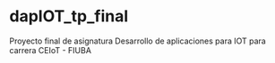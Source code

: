 # dapIOT_tp_final
Proyecto final de asignatura Desarrollo de aplicaciones para IOT para carrera CEIoT - FIUBA
